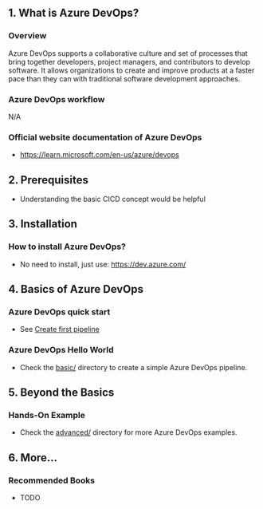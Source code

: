 ## 1. What is Azure DevOps?

### Overview

Azure DevOps supports a collaborative culture and set of processes that bring together developers, project managers, and contributors to develop software.
It allows organizations to create and improve products at a faster pace than they can with traditional software development approaches.

### Azure DevOps workflow

N/A

### Official website documentation of Azure DevOps

- https://learn.microsoft.com/en-us/azure/devops

## 2. Prerequisites

- Understanding the basic CICD concept would be helpful

## 3. Installation

### How to install Azure DevOps?

- No need to install, just use: https://dev.azure.com/

## 4. Basics of Azure DevOps

### Azure DevOps quick start

- See [Create first pipeline](https://learn.microsoft.com/en-us/azure/devops/pipelines/create-first-pipeline)

### Azure DevOps Hello World

- Check the [basic/](./basic/) directory to create a simple Azure DevOps pipeline.

## 5. Beyond the Basics

### Hands-On Example

- Check the [advanced/](./advanced/) directory for more Azure DevOps examples.

## 6. More...

### Recommended Books

- TODO
